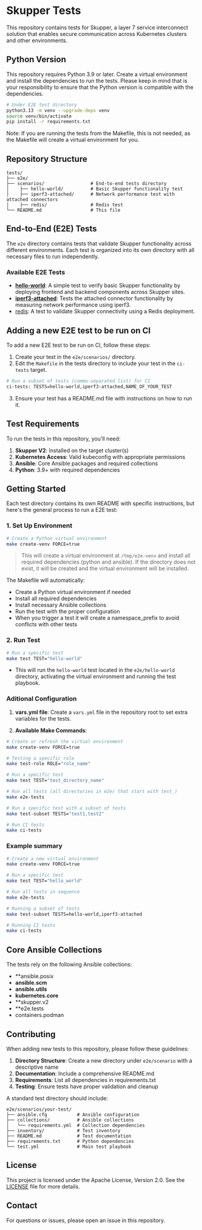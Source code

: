 # Skupper Tests

This repository contains tests for Skupper, a layer 7 service interconnect solution that enables secure communication across Kubernetes clusters and other environments.

## Python Version

This repository requires Python 3.9 or later. Create a virtual environment and install the dependencies to run the tests. Please keep in mind that is your responsibility to ensure that the Python version is compatible with the dependencies.

```bash
# Under E2E test directory
python3.13 -m venv --upgrade-deps venv
source venv/bin/activate
pip install -r requirements.txt
```

Note: If you are running the tests from the Makefile, this is not needed, as the Makefile will create a virtual environment for you.

## Repository Structure

```
tests/
├── e2e/  
├── scenarios/                 # End-to-end tests directory
│    ├── hello-world/          # Basic Skupper functionality test
│    ├── iperf3-attached/      # Network performance test with attached connectors
│    ├── redis/                # Redis test
└── README.md                  # This file
```

## End-to-End (E2E) Tests

The `e2e` directory contains tests that validate Skupper functionality across different environments. Each test is organized into its own directory with all necessary files to run independently.

### Available E2E Tests

- **[hello-world](e2e/hello-world/)**: A simple test to verify basic Skupper functionality by deploying frontend and backend components across Skupper sites.
- **[iperf3-attached](e2e/iperf3-attached/)**: Tests the attached connector functionality by measuring network performance using iperf3.
- [redis](e2e/redis/): A test to validate Skupper connectivity using a Redis deployment.

## Adding a new E2E test to be run on CI

To add a new E2E test to be run on CI, follow these steps:

1. Create your test in the `e2e/scenarios/` directory.
2. Edit the `Makefile` in the tests directory to include your test in the `ci-tests` target.
```bash
# Run a subset of tests (comma-separated list) for CI
ci-tests: TESTS=hello-world,iperf3-attached,NAME_OF_YOUR_TEST
```
3. Ensure your test has a README.md file with instructions on how to run it.

## Test Requirements

To run the tests in this repository, you'll need:

1. **Skupper V2**: Installed on the target cluster(s)
2. **Kubernetes Access**: Valid kubeconfig with appropriate permissions
3. **Ansible**: Core Ansible packages and required collections
4. **Python**: 3.9+ with required dependencies

## Getting Started

Each test directory contains its own README with specific instructions, but here's the general process to run a E2E test:

### 1. Set Up Environment

```bash
# Create a Python virtual environment
make create-venv FORCE=true
```

> This will create a virtual environment at `/tmp/e2e-venv` and install all required dependencies (python and ansible). If the directory does not exist, it will be created and the virtual environment will be installed.

The Makefile will automatically:
- Create a Python virtual environment if needed
- Install all required dependencies
- Install necessary Ansible collections
- Run the test with the proper configuration
- When you trigger a test it will create a namespace_prefix to avoid conflicts with other tests


### 2. Run Test

```bash
# Run a specific test
make test TEST="hello-world"
```

- This will run the `hello-world` test located in the `e2e/hello-world` directory, activating the virtual environment and running the test playbook.

### Aditional Configuration

1. **vars.yml file**: Create a `vars.yml` file in the repository root to set extra variables for the tests.

2. **Available Make Commands**:

```bash
# Create or refresh the virtual environment
make create-venv FORCE=true

# Testing a specific role
make test-role ROLE="role_name"

# Run a specific test
make test TEST="test_directory_name"

# Run all tests (all directories in e2e/ that start with test_)
make e2e-tests

# Run a specific test with a subset of tests
make test-subset TESTS="test1,test2"

# Run CI tests
make ci-tests
```

### Example summary

```bash
# Create a new virtual environment
make create-venv FORCE=true

# Run a specific test
make test TEST="hello_world"

# Run all tests in sequence
make e2e-tests

# Running a subset of tests
make test-subset TESTS=hello-world,iperf3-attached

# Running CI tests
make ci-tests
```

## Core Ansible Collections

The tests rely on the following Ansible collections:

- **ansible.posix
- **ansible.scm**
- **ansible.utils**
- **kubernetes.core**
- **skupper.v2
- **e2e.tests
- containers.podman

## Contributing

When adding new tests to this repository, please follow these guidelines:

1. **Directory Structure**: Create a new directory under `e2e/scenario` with a descriptive name
2. **Documentation**: Include a comprehensive README.md
3. **Requirements**: List all dependencies in requirements.txt
4. **Testing**: Ensure tests have proper validation and cleanup

A standard test directory should include:

```
e2e/scenarios/your-test/
├── ansible.cfg           # Ansible configuration
├── collections/          # Ansible collections
│   └── requirements.yml  # Collection dependencies
├── inventory/            # Test inventory
├── README.md             # Test documentation
├── requirements.txt      # Python dependencies
└── test.yml              # Main test playbook
```

## License

This project is licensed under the Apache License, Version 2.0. See the [LICENSE](../LICENSE) file for more details.

## Contact

For questions or issues, please open an issue in this repository.
